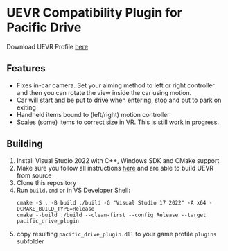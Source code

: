 # UEVR Compatibility Plugin for Pacific Drive

Download UEVR Profile [here](https://github.com/keton/pacific-drive-uevr/releases/latest)

## Features
* Fixes in-car camera. Set your aiming method to left or right controller and then you can rotate the view inside the car using motion.
* Car will start and be put to drive when entering, stop and put to park on exiting
* Handheld items bound to (left/right) motion controller
* Scales (some) items to correct size in VR. This is still work in progress.

## Building

1. Install Visual Studio 2022 with C++, Windows SDK and CMake support
1. Make sure you follow all instructions [here](https://github.com/praydog/UEVR/blob/master/COMPILING.md) and are able to build UEVR from source
1. Clone this repository
1. Run `build.cmd` or in VS Developer Shell:
	```shell
	cmake -S . -B build ./build -G "Visual Studio 17 2022" -A x64 -DCMAKE_BUILD_TYPE=Release
	cmake --build ./build --clean-first --config Release --target pacific_drive_plugin
	```
1. copy resulting `pacific_drive_plugin.dll` to your game profile `plugins` subfolder
